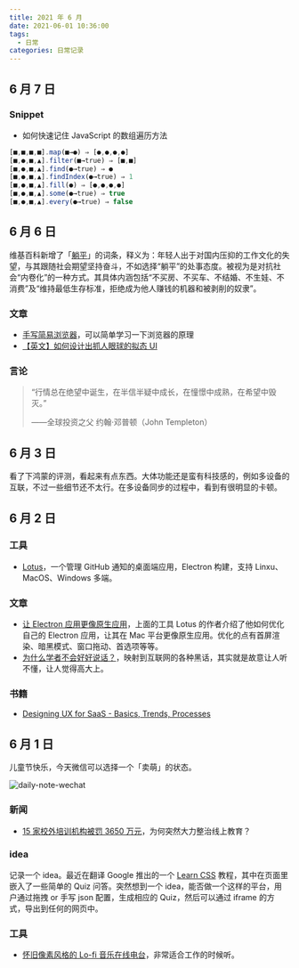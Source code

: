```yaml
---
title: 2021 年 6 月
date: 2021-06-01 10:36:00
tags: 
  - 日常
categories: 日常记录
---
```


## 6 月 7 日

### Snippet

- 如何快速记住 JavaScript 的数组遍历方法

```javascript
[■,■,■,■].map(■→●) ⇒ [●,●,●,●]
[■,●,■,▲].filter(■→true) ⇒ [■,■]
[■,●,■,▲].find(●→true) ⇒ ●
[■,●,■,▲].findIndex(●→true) ⇒ 1
[■,●,■,▲].fill(●) ⇒ [●,●,●,●]
[■,●,■,▲].some(●→true) ⇒ true
[■,●,■,▲].every(●→true) ⇒ false
```

## 6 月 6 日

维基百科新增了「[躺平](https://zh.wikipedia.org/wiki/%E8%BA%BA%E5%B9%B3)」的词条，释义为：年轻人出于对国内压抑的工作文化的失望，与其跟随社会期望坚持奋斗，不如选择“躺平”的处事态度。被视为是对抗社会“内卷化”的一种方式。其具体内涵包括“不买房、不买车、不结婚、不生娃、不消费”及“维持最低生存标准，拒绝成为他人赚钱的机器和被剥削的奴隶”。

### 文章

- [手写简易浏览器](https://zhuanlan.zhihu.com/p/377743423)，可以简单学习一下浏览器的原理
- [【英文】如何设计出抓人眼球的拟态 UI](https://dribbble.com/stories/2020/03/05/neumorphism-ui-tips)

### 言论

> “行情总在绝望中诞生，在半信半疑中成长，在憧憬中成熟，在希望中毁灭。”
>
>  ——全球投资之父 约翰·邓普顿（John Templeton）

## 6 月 3 日

看了下鸿蒙的评测，看起来有点东西。大体功能还是蛮有科技感的，例如多设备的互联，不过一些细节还不太行。在多设备同步的过程中，看到有很明显的卡顿。

## 6 月 2 日

### 工具

- [Lotus](https://getlotus.app/)，一个管理 GitHub 通知的桌面端应用，Electron 构建，支持 Linxu、MacOS、Windows 多端。
### 文章

- [让 Electron 应用更像原生应用](https://getlotus.app/21-making-electron-apps-feel-native-on-mac)，上面的工具 Lotus 的作者介绍了他如何优化自己的 Electron 应用，让其在 Mac 平台更像原生应用。优化的点有首屏渲染、暗黑模式、窗口拖动、首选项等等。
- [为什么学者不会好好说话？](https://www.douban.com/note/604281459/)，映射到互联网的各种黑话，其实就是故意让人听不懂，让人觉得高大上。

### 书籍
- [Designing UX for SaaS - Basics, Trends, Processes](https://i7.t.hubspotemail.net/e2t/tc/VX9vx32ZZybJV-n4Qq4S7HXfW4vJbXQ4sjP0pN7Y8_1G5kbT5V3Zsc37CgRr1W5h70L636BWGDW5fwSVn2LfC4PN2xV5T3dylxqW2SBmSh15Nm9NW2cqVwg4X1R13W1W-wQ37MG5N0N5pFGwS8sTryW8F5Z9t8qXPLXW1WSFMp7wWjSrW1C56JW4CdcVBW4RG-g17Nm4WTW91GR-08kgF3kW3V89966NDRfJW9jKrBg8HSZjQW2DhpFs2pt0KwVLkV4Y76lLZ3W71K_Vk68SV39W8PYrlR5HnMfZW6dX7kN18bq5MW5JWNDQ6V-dd0Vk03jq48w-RnN4B5l-LjZPCfW5_nnRM9l9yDsW7YtK2T73XbtcW7DqbNy3zjv2rW59DB7S2L7QJLW8mVp8S34RZ01W26ncmq7sdvY9W4Q7nmC6PvK_hN3NyMQNtp7HBVBXmNX1kr5VQW1Hx-x_3sp09j3bn81)

## 6 月 1 日

儿童节快乐，今天微信可以选择一个「卖萌」的状态。

![daily-note-wechat](https://mayandev.oss-cn-hangzhou.aliyuncs.com/uPic/daily-note-wechat.jpeg)

### 新闻

- [15 家校外培训机构被罚 3650 万元](https://cn.reuters.com/article/china-samr-private-turor-penalty-0601-idCNKCS2DD29F?il=0)，为何突然大力整治线上教育？

### idea

记录一个 idea。最近在翻译 Google 推出的一个 [Learn CSS](https://web.dev/learn/css) 教程，其中在页面里嵌入了一些简单的 Quiz 问答。突然想到一个 idea，能否做一个这样的平台，用户通过拖拽 or 手写 json 配置，生成相应的 Quiz，然后可以通过 iframe 的方式，导出到任何的网页中。


### 工具

- [怀旧像素风格的 Lo-fi 音乐在线电台](https://www.lofi.cafe/)，非常适合工作的时候听。



